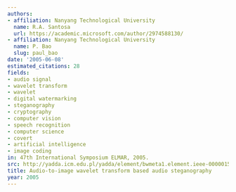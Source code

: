 ```yaml
---
authors:
- affiliation: Nanyang Technological University
  name: R.A. Santosa
  url: https://academic.microsoft.com/author/2974588130/
- affiliation: Nanyang Technological University
  name: P. Bao
  slug: paul_bao
date: '2005-06-08'
estimated_citations: 28
fields:
- audio signal
- wavelet transform
- wavelet
- digital watermarking
- steganography
- cryptography
- computer vision
- speech recognition
- computer science
- covert
- artificial intelligence
- image coding
in: 47th International Symposium ELMAR, 2005.
src: http://yadda.icm.edu.pl/yadda/element/bwmeta1.element.ieee-000001505680
title: Audio-to-image wavelet transform based audio steganography
year: 2005
---
```

